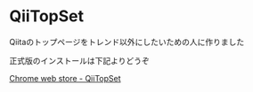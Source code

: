 # QiiTopSet

Qiitaのトップページをトレンド以外にしたいための人に作りました

正式版のインストールは下記よりどうぞ

[Chrome web store - QiiTopSet](https://chrome.google.com/webstore/detail/qiitopset/ipgbemcljflegiekgghabajhbaihmhlm)